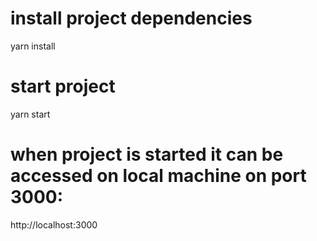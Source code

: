 # install project dependencies
yarn install

# start project
yarn start


# when project is started it can be accessed on local machine on port 3000:
http://localhost:3000